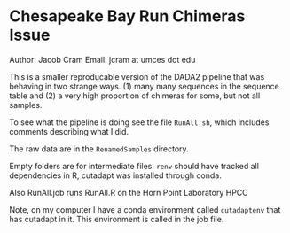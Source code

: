 # Chesapeake Bay Run Chimeras Issue
Author: Jacob Cram
Email: jcram at umces dot edu

This is a smaller reproducable version of the DADA2 pipeline that was behaving in two strange ways. (1) many many sequences in the sequence table and (2) a very high proportion of chimeras for some, but not all samples.

To see what the pipeline is doing see the file `RunAll.sh`, which includes comments describing what I did.


The raw data are in the `RenamedSamples` directory.

Empty folders are for intermediate files. `renv` should have tracked all dependencies in R, cutadapt was installed through conda.



Also RunAll.job runs RunAll.R on the Horn Point Laboratory HPCC

Note, on my computer I have a conda environment called `cutadaptenv` that
has cutadapt in it. This environment is called in the job file.